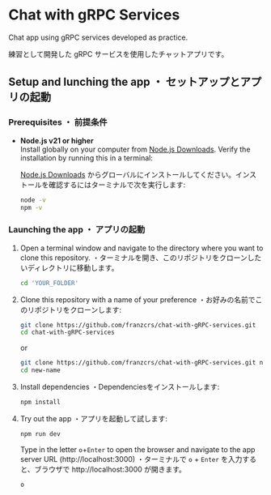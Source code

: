 # Chat with gRPC Services

Chat app using gRPC services developed as practice.

練習として開発した gRPC サービスを使用したチャットアプリです。

## Setup and lunching the app ・ セットアップとアプリの起動

### Prerequisites ・ 前提条件

- **Node.js v21 or higher**  
  Install globally on your computer from [Node.js Downloads](https://nodejs.org/en/download/package-manager). Verify the installation by running this in a terminal:
  
  [Node.js Downloads](https://nodejs.org/ja/download/package-manager) からグローバルにインストールしてください。インストールを確認するにはターミナルで次を実行します:  
   ```bash
   node -v
   npm -v
   ```

### Launching the app ・ アプリの起動

1. Open a terminal window and navigate to the directory where you want to clone this repository.
  ・ターミナルを開き、このリポジトリをクローンしたいディレクトリに移動します。
   ```bash
   cd 'YOUR_FOLDER'
   ```

2. Clone this repository with a name of your preference
  ・お好みの名前でこのリポジトリをクローンします:
   ```bash
   git clone https://github.com/franzcrs/chat-with-gRPC-services.git
   cd chat-with-gRPC-services
   ```
   or
   ```bash
   git clone https://github.com/franzcrs/chat-with-gRPC-services.git new-name
   cd new-name
   ```
   
3. Install dependencies
  ・Dependenciesをインストールします:
   ```bash
   npm install
   ```

4. Try out the app
  ・アプリを起動して試します: 
   ```bash
   npm run dev
   ```
   Type in the letter `o`+`Enter` to open the browser and navigate to the app server URL (http://localhost:3000)
   ・ターミナルで `o` + `Enter` を入力すると、ブラウザで http://localhost:3000 が開きます。
   ```bash
   o
   ```